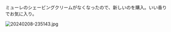 ミューレのシェービングクリームがなくなったので、新しいのを購入。いい香りでお気に入り。

![20240208-235143.jpg](https://ceshmina-photos.s3.ap-northeast-1.amazonaws.com/medium/202402/20240208-235143.jpg)
